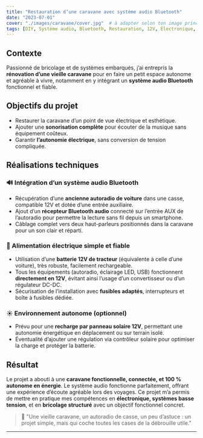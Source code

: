 ```yaml
---
title: "Restauration d’une caravane avec système audio Bluetooth"
date: "2023-07-01"
cover: "./images/caravane/cover.jpg"  # à adapter selon ton image principale
tags: [DIY, Système audio, Bluetooth, Restauration, 12V, Électronique, Bricolage]
---
```


## Contexte

Passionné de bricolage et de systèmes embarqués, j’ai entrepris la **rénovation d’une vieille caravane** pour en faire un petit espace autonome et agréable à vivre, notamment en y intégrant un **système audio Bluetooth** fonctionnel et fiable.

## Objectifs du projet

- Restaurer la caravane d’un point de vue électrique et esthétique.
- Ajouter une **sonorisation complète** pour écouter de la musique sans équipement coûteux.
- Garantir **l’autonomie électrique**, sans conversion de tension compliquée.

## Réalisations techniques

### 🔊 Intégration d’un système audio Bluetooth

- Récupération d’une **ancienne autoradio de voiture** dans une casse, compatible 12V et dotée d’une entrée auxiliaire.
- Ajout d’un **récepteur Bluetooth audio** connecté sur l’entrée AUX de l’autoradio pour permettre la lecture sans fil depuis un smartphone.
- Câblage complet vers deux haut-parleurs positionnés dans la caravane pour un son clair et réparti.

### 🔋 Alimentation électrique simple et fiable

- Utilisation d’une **batterie 12V de tracteur** (équivalente à celle d’une voiture), très robuste, facilement rechargeable.
- Tous les équipements (autoradio, éclairage LED, USB) fonctionnent **directement en 12V**, évitant ainsi l’usage d’un convertisseur ou d’un régulateur DC-DC.
- Sécurisation de l’installation avec **fusibles adaptés**, interrupteurs et boîte à fusibles dédiée.

### ☀️ Environnement autonome (optionnel)

- Prévu pour une **recharge par panneau solaire 12V**, permettant une autonomie énergétique en déplacement ou sur terrain isolé.
- Éventualité d’ajouter une régulation via contrôleur solaire pour optimiser la charge et protéger la batterie.

## Résultat

Le projet a abouti à une **caravane fonctionnelle, connectée, et 100 % autonome en énergie**. Le système audio fonctionne parfaitement, offrant une expérience d’écoute agréable lors des voyages. Ce projet m’a permis de mettre en pratique mes compétences en **électronique, systèmes basse tension**, et en **bricolage structuré** avec un objectif fonctionnel concret.

> 💬 "Une vieille caravane, un autoradio de casse, un peu d’astuce : un projet simple, mais qui coche toutes les cases de la débrouille utile."

---
